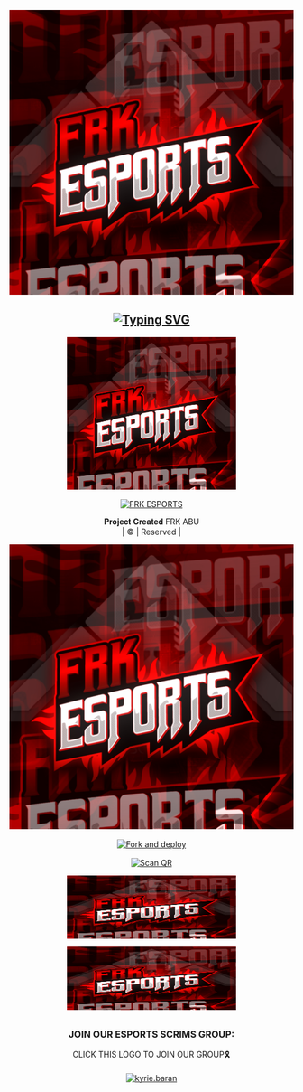 <div align="center">
<div align="center">
  <p align="center">
<img src= "FRK ESPORTS.jpg">
</p>
 </a>
</p>



## [![Typing SVG](https://readme-typing-svg.herokuapp.com?font=Rockstar-ExtraBold&color=F33A6A&lines=𝐖𝐄𝐋𝐂𝐎𝐌𝐄+𝐓𝐎+FRK+ESPORTS+SCRIMS+CLICK+TO+JOIN+ORGANISED+BY+FREAK+ARMY)](https://git.io/typing-svg)

 </a>
</p>
<div align="center">
  <p align="center">
<img src="FRK ESPORTS.jpg" alt="GIF" width="300" height="270"/>
</p>

  <p align="center">
<a href="#"><img title="FRK ESPORTS" src="https://img.shields.io/badge/FRK-ESPORTS-green?colorA=%23ff0000&colorB=%23017e40&style=for-the-badge"></a>
</p>
</div>
<p align="center">
𝐏𝐫𝐨𝐣𝐞𝐜𝐭 𝐂𝐫𝐞𝐚𝐭𝐞𝐝 FRK ABU
    <br>
       | © |
        Reserved |
    <br> 
</p>
<img src="FRK ESPORTS.jpg"
</p>


<a href="https://github.com/abu146/Abu_ser/fork"><img align="center" src="https://i.imgur.com/vUIRd80.png" alt="Fork and deploy" height="112" width="300" /></a>
<br>
<div>
<a href="https://replit.com/@Arx-Abu/ABU-SER-QR?v=1"><img align="center" src="https://i.imgur.com/SYoMXG2.png" alt="Scan QR" height="112" width="300" /></a>
<br>

<a href="https://heroku.com/deploy?template=https://github.com/abu146/KING-RAGNORK"><img align="center" src="FRK ESPORTS.jpg" alt="Fork and deploy" height="112" width="300" /></a>
   <br>
<div>
<a href="https://abuser1.yolasite.com/"><img src="FRK ESPORTS.jpg" alt="Visit Website" height="112" width="300" border="0"></a>

##
  <h3 align="center">JOIN OUR ESPORTS SCRIMS GROUP:</h3>
<p align="center">
CLICK THIS LOGO TO JOIN OUR  GROUP🎗️
    <br>
<br>
  <a href=https://"chat.whatsapp.com/FPEGv0qh6agF3Gzmds2GwQ" target="blank"><img align="center" src="https://i.imgur.com/M9ThzcR.png" alt="kyrie.baran" height="100" width="300" /></a>
</p> 
